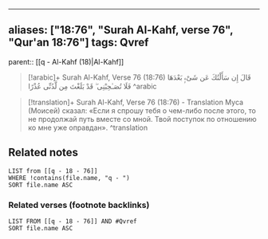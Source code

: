 
---
aliases: ["18:76", "Surah Al-Kahf, verse 76", "Qur'an 18:76"]
tags: Qvref
---

parent:: [[q - Al-Kahf (18)|Al-Kahf]]

> [!arabic]+ Surah Al-Kahf, Verse 76 (18:76)
> <span class="quran-arabic">قَالَ إِن سَأَلْتُكَ عَن شَىْءٍۭ بَعْدَهَا فَلَا تُصَـٰحِبْنِى ۖ قَدْ بَلَغْتَ مِن لَّدُنِّى عُذْرًا</span>
^arabic

> [!translation]+ Surah Al-Kahf, Verse 76 (18:76) - Translation
> Муса (Моисей) сказал: «Если я спрошу тебя о чем-либо после этого, то не продолжай путь вместе со мной. Твой поступок по отношению ко мне уже оправдан».
^translation



## Related notes
```dataview
LIST from [[q - 18 - 76]]
WHERE !contains(file.name, "q - ")
SORT file.name ASC
```

### Related verses (footnote backlinks)
```dataview
LIST FROM [[q - 18 - 76]] AND #Qvref
SORT file.name ASC
```

